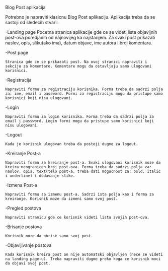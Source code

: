 Blog Post aplikacija

Potrebno je napraviti klasicnu Blog Post aplikaciju. Aplikacija treba da se sastoji od sledecih stvari:

-Landing page
    Pocetna stranica aplikacije gde ce se videti lista objavljnih post-ova poredjanih od najnovijeg ka najstarijem. Za svaki post prikazati naslov, opis, sliku(ako ima), datum objave, ime autora i broj komentara.
    
-Post page

    Stranica gde ce se prikazati post. Na ovoj stranici napraviti i sekciju za komentare. Komentare mogu da ostavljaju samo ulogovani korisnici.
    
    
-Registracija

    Napraviti formu za registraciju korisnika. Forma treba da sadrzi polja za: ime, email i password. Formi za registraciju mogu da pristupe samo korisnici koji nisu ulogovani.   
    
    
-Login

    Napraviti formu za login korisnika. Forma treba da sadrzi polja za email i password. Login formi mogu da pristupe samo korisnici koji nisu ulogovani.
    
    
-Logout  

    Kada je korisnik ulogovan treba da postoji dugme za logout.
    
    
-Kreiranje Post-a

    Napraviti formu za kreiranje post-a. Svaki ulogovani korisnik moze da kreira neogranicen broj post-ova. Forma treba da sadrzi polja za: naslov, opis, text(telo post-a, treba dati mogucnost za: bold, italic i underline) i dodavanje slike.
    
    
-Izmena Post-a

    Napraviti formu za izmenu post-a. Sadrzi ista polja kao i forma za kreiranje. Korisnik moze da izmeni samo svoj post.
    
    
-Pregled postova

    Napraviti stranicu gde ce korisnik videti listu svojih post-ova.
    
    
-Brisanje postova

    Korisnik moze da obrise samo svoj post.
    
    
-Objavljivanje postova  

    Kada korisnik kreira post on nije automatski objavljen (nece se videti na landing page-u). Treba napraviti dugme preko koga ce korisnik moci da objavi svoj post.
